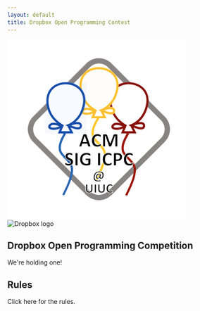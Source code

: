 ```yaml
---
layout: default
title: Dropbox Open Programming Contest
---
```


![SIG-ICPC logo](/assets/images/logo.png)
![Dropbox logo](https://cf.dropboxstatic.com/static/images/brand/logotype-vflFbF9pY.png)

<div class="item">
  <a>
    <h2 class="title">Dropbox Open Programming Competition</h2>
    <div>
	We're holding one!
    </div>
  </a>
</div>

<div class="item">
  <a>
    <h2 class="title">Rules</h2>
    <div>
	Click here for the rules.
    </div>
  </a>
</div>
